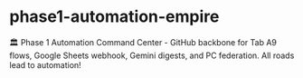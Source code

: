 # phase1-automation-empire
🏛️ Phase 1 Automation Command Center - GitHub backbone for Tab A9 flows, Google Sheets webhook, Gemini digests, and PC federation. All roads lead to automation!
